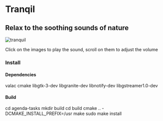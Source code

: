 # Tranqil

## Relax to the soothing sounds of nature 

![tranquil](http://i.imgur.com/kCg0HTR.png)

Click on the images to play the sound, scroll on them to adjust the volume

### Install 
#### Dependencies  

valac 
cmake 
libgtk-3-dev 
libgranite-dev
libnotify-dev
libgstreamer1.0-dev

#### Build 

cd agenda-tasks
mkdir build
cd build
cmake .. -DCMAKE_INSTALL_PREFIX=/usr
make
sudo make install

